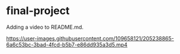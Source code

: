 # final-project
Adding a video to README.md.


https://user-images.githubusercontent.com/109658121/205238865-6a6c53bc-3bad-4fcd-b5b7-e86dd935a3d5.mp4

